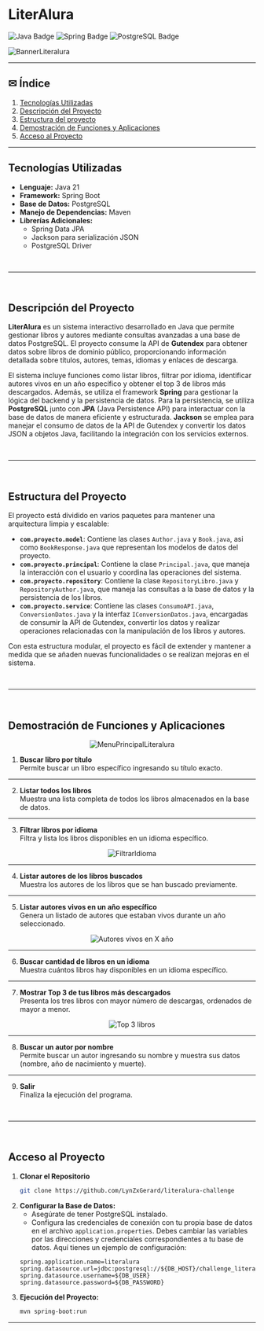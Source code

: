 # LiterAlura

<p align="center">
  
  ![Java Badge](https://img.shields.io/badge/Java-ED8B00?style=for-the-badge&logo=java&logoColor=white)
  ![Spring Badge](https://img.shields.io/badge/Spring-6DB33F?style=for-the-badge&logo=spring&logoColor=white)
  ![PostgreSQL Badge](https://img.shields.io/badge/PostgreSQL-316192?style=for-the-badge&logo=postgresql&logoColor=white)
</p>

![BannerLiteralura](https://github.com/user-attachments/assets/e7d52d9c-f2e7-4739-aa5f-891d1c5dd370)



---

## ✉ **Índice**

1. [Tecnologías Utilizadas](#tecnolog%C3%ADas-utilizadas)
2. [Descripción del Proyecto](#descripción-del-proyecto)
3. [Estructura del proyecto](#estructura-del-proyecto)
4. [Demostración de Funciones y Aplicaciones](#demostración-de-funciones-y-aplicaciones)
5. [Acceso al Proyecto](#acceso-al-proyecto)

---

## Tecnologías Utilizadas

- **Lenguaje:** Java 21
- **Framework:** Spring Boot
- **Base de Datos:** PostgreSQL
- **Manejo de Dependencias:** Maven
- **Librerías Adicionales:**
  - Spring Data JPA
  - Jackson para serialización JSON
  - PostgreSQL Driver
  
<br>

---

<br>

## Descripción del Proyecto

**LiterAlura** es un sistema interactivo desarrollado en Java que permite gestionar libros y autores mediante consultas avanzadas a una base de datos PostgreSQL. El proyecto consume la API de **Gutendex** para obtener datos sobre libros de dominio público, proporcionando información detallada sobre títulos, autores, temas, idiomas y enlaces de descarga.

El sistema incluye funciones como listar libros, filtrar por idioma, identificar autores vivos en un año específico y obtener el top 3 de libros más descargados. Además, se utiliza el framework **Spring** para gestionar la lógica del backend y la persistencia de datos. Para la persistencia, se utiliza **PostgreSQL** junto con **JPA** (Java Persistence API) para interactuar con la base de datos de manera eficiente y estructurada. **Jackson** se emplea para manejar el consumo de datos de la API de Gutendex y convertir los datos JSON a objetos Java, facilitando la integración con los servicios externos.

<br>

---

<br>

## Estructura del Proyecto

El proyecto está dividido en varios paquetes para mantener una arquitectura limpia y escalable:

- **`com.proyecto.model`**: Contiene las clases `Author.java` y `Book.java`, asi como `BookResponse.java` que representan los modelos de datos del proyecto.
- **`com.proyecto.principal`**: Contiene la clase `Principal.java`, que maneja la interacción con el usuario y coordina las operaciones del sistema.
- **`com.proyecto.repository`**: Contiene la clase `RepositoryLibro.java` y `RepositoryAuthor.java`, que maneja las consultas a la base de datos y la persistencia de los libros.
- **`com.proyecto.service`**: Contiene las clases `ConsumoAPI.java`, `ConversionDatos.java` y la interfaz `IConversionDatos.java`, encargadas de consumir la API de Gutendex, convertir los datos y realizar operaciones relacionadas con la manipulación de los libros y autores.

Con esta estructura modular, el proyecto es fácil de extender y mantener a medida que se añaden nuevas funcionalidades o se realizan mejoras en el sistema.

<br>

---

<br>

## Demostración de Funciones y Aplicaciones

<p align="center">
  <img src="https://github.com/user-attachments/assets/0a2c9f41-96c7-4a8b-b7c6-952e611de0c5" alt="MenuPrincipalLiteralura">
</p>

1. **Buscar libro por título**  
  Permite buscar un libro específico ingresando su título exacto.
---
2. **Listar todos los libros**  
  Muestra una lista completa de todos los libros almacenados en la base de datos.
---
3. **Filtrar libros por idioma**  
  Filtra y lista los libros disponibles en un idioma específico.

<p align="center">
  <img src="https://github.com/user-attachments/assets/0d3f18e6-7741-4e63-8106-8aa733b257b3" alt="FiltrarIdioma">
</p>

---

4. **Listar autores de los libros buscados**  
  Muestra los autores de los libros que se han buscado previamente.
---
5. **Listar autores vivos en un año específico**  
  Genera un listado de autores que estaban vivos durante un año seleccionado.

<p align="center">
  <img src="https://github.com/user-attachments/assets/18499fff-593b-4c92-a62f-5f8477d2b913" alt="Autores vivos en X año">
</p>

---
6. **Buscar cantidad de libros en un idioma**  
  Muestra cuántos libros hay disponibles en un idioma específico.
---
7. **Mostrar Top 3 de tus libros más descargados**  
  Presenta los tres libros con mayor número de descargas, ordenados de mayor a menor.

<p align="center">
  <img src="https://github.com/user-attachments/assets/b58b973f-09b8-4f58-83e4-7a9cb42dce25" alt="Top 3 libros">
</p>

---

8. **Buscar un autor por nombre**  
  Permite buscar un autor ingresando su nombre y muestra sus datos (nombre, año de nacimiento y muerte).
---
9. **Salir**  
  Finaliza la ejecución del programa.


<br>

---

<br>

## Acceso al Proyecto

1. **Clonar el Repositorio**
   ```bash
   git clone https://github.com/LynZxGerard/literalura-challenge
   ```
2. **Configurar la Base de Datos:**
   - Asegúrate de tener PostgreSQL instalado.
   - Configura las credenciales de conexión con tu propia base de datos en el archivo `application.properties`. Debes cambiar las variables por las direcciones y credenciales correspondientes a tu base de datos. Aquí tienes un ejemplo de configuración:
   ```properties
   spring.application.name=literalura
   spring.datasource.url=jdbc:postgresql://${DB_HOST}/challenge_literalura
   spring.datasource.username=${DB_USER}
   spring.datasource.password=${DB_PASSWORD}
3. **Ejecución del Proyecto:**
   ```bash
   mvn spring-boot:run
   ```

---


